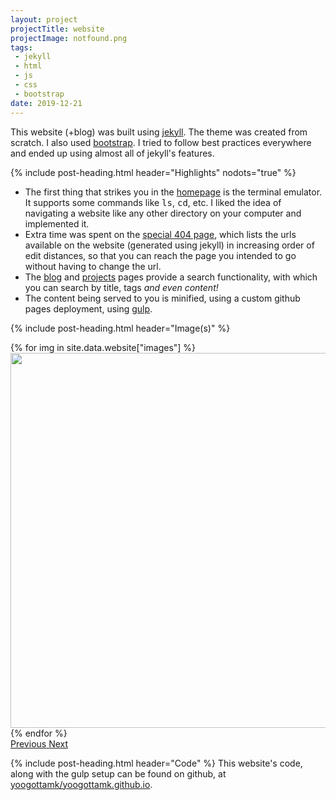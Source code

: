 ```yaml
---
layout: project
projectTitle: website
projectImage: notfound.png
tags:
 - jekyll
 - html
 - js
 - css
 - bootstrap
date: 2019-12-21
---
```


This website (+blog) was built using <a href="https://jekyllrb.com/" rel="noopener" target="_blank">jekyll</a>. The theme was created from scratch. I also used <a href="https://getbootstrap.com/" rel="noopener" target="_blank">bootstrap</a>. I tried to follow best practices everywhere and ended up using almost all of jekyll's features.

<div class="py-4"></div>
{% include post-heading.html header="Highlights" nodots="true" %}
<ul>
  <li>The first thing that strikes you in the <a href="{{ '/' | relative_url }}" target="_blank">homepage</a> is the terminal emulator. It supports some commands like <kbd>ls</kbd>, <kbd>cd</kbd>, etc. I liked the idea of navigating a website like any other directory on your computer and implemented it.</li>
  <li>Extra time was spent on the <a href="{{ '/oops' | relative_url }}" target="_blank">special 404 page</a>, which lists the urls available on the website (generated using jekyll) in increasing order of edit distances, so that you can reach the page you intended to go without having to change the url.</li>
  <li>The <a href="{{ '/blog' | relative_url }}" target="_blank">blog</a> and <a href="{{ '/projects' | relative_url }}" target="_blank">projects</a> pages provide a search functionality, with which you can search by title, tags <em>and even content!</em></li>
  <li>The content being served to you is minified, using a custom github pages deployment, using <a href="https://gulpjs.com/" rel="noopener" target="_blank">gulp</a>.</li>
</ul>

{% include post-heading.html header="Image(s)" %}
<div id="displayImages" class="carousel slide" data-ride="carousel">
  <div class="carousel-inner">
  {% for img in site.data.website["images"] %}
    <div class="carousel-item {% if forloop.first %} active {% endif %}">
      <img class="d-block mx-auto" src="{{ '/assets/images/' | append: img | relative_url }}" alt="" height="600px">
    </div>
  {% endfor %}
  </div>
  <a class="carousel-control-prev" href="#displayImages" role="button" data-slide="prev">
    <span class="carousel-control-prev-icon" aria-hidden="true"></span>
    <span class="sr-only">Previous</span>
  </a>
  <a class="carousel-control-next" href="#displayImages" role="button" data-slide="next">
    <span class="carousel-control-next-icon" aria-hidden="true"></span>
    <span class="sr-only">Next</span>
  </a>
</div>

{% include post-heading.html header="Code" %}
This website's code, along with the gulp setup can be found on github, at <a href="https://github.com/yoogottamk/yoogottamk.github.io" target="_blank" rel="noopener">yoogottamk/yoogottamk.github.io</a>.
